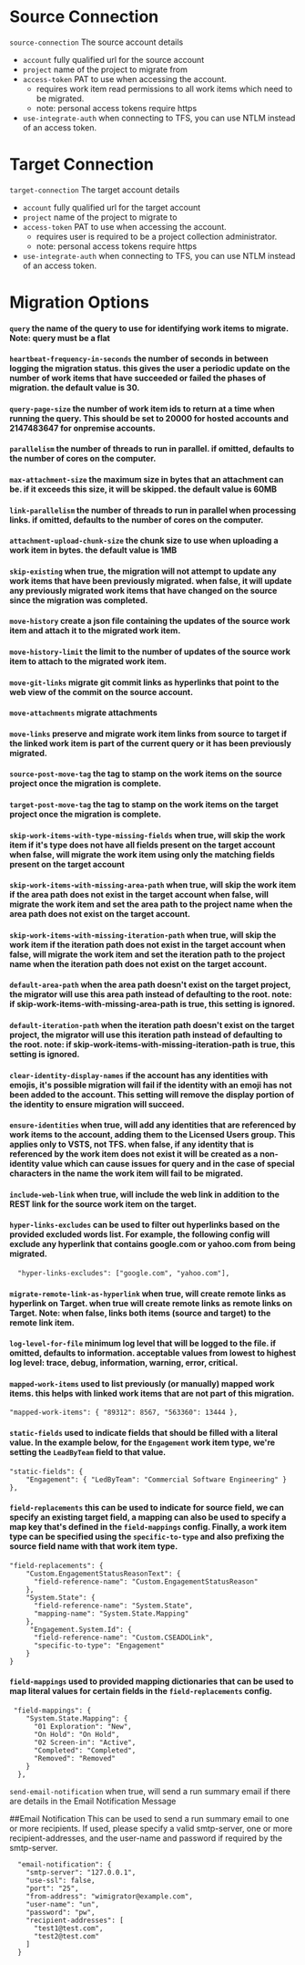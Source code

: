 # Source Connection
```source-connection``` The source account details

* ```account``` fully qualified url for the source account
* ```project``` name of the project to migrate from
* ```access-token``` PAT to use when accessing the account.
    * requires work item read permissions to all work items which need to be migrated.
    * note: personal access tokens require https
* ```use-integrate-auth``` when connecting to TFS, you can use NTLM instead of an access token.

# Target Connection
```target-connection``` The target account details

* ```account``` fully qualified url for the target account
* ```project``` name of the project to migrate to
* ```access-token``` PAT to use when accessing the account.
    * requires user is required to be a project collection administrator.
    * note: personal access tokens require https
* ```use-integrate-auth``` when connecting to TFS, you can use NTLM instead of an access token.

# Migration Options
#### ```query``` the name of the query to use for identifying work items to migrate. Note: query must be a flat
#### ```heartbeat-frequency-in-seconds``` the number of seconds in between logging the migration status. this gives the user a periodic update on the number of work items that have succeeded or failed the phases of migration. the default value is 30.


#### ```query-page-size``` the number of work item ids to return at a time when running the query.  This should be set to 20000 for hosted accounts and 2147483647 for onpremise accounts. 

#### ```parallelism``` the number of threads to run in parallel.  if omitted, defaults to the number of cores on the computer.

#### ```max-attachment-size``` the maximum size in bytes that an attachment can be. if it exceeds this size, it will be skipped. the default value is 60MB

#### ```link-parallelism``` the number of threads to run in parallel when processing links. if omitted, defaults to the number of cores on the computer.

#### ```attachment-upload-chunk-size``` the chunk size to use when uploading a work item in bytes. the default value is 1MB

#### ```skip-existing```  when true, the migration will not attempt to update any work items that have been previously migrated. when false, it will update any previously migrated work items that have changed on the source since the migration was completed.

#### ```move-history``` create a json file containing the updates of the source work item and attach it to the migrated work item.

#### ```move-history-limit```  the limit to the number of updates of the source work item to attach to the migrated work item.

#### ```move-git-links``` migrate git commit links as hyperlinks that point to the web view of the commit on the source account.


#### ```move-attachments``` migrate attachments

#### ```move-links``` preserve and migrate work item links from source to target if the linked work item is part of the current query or it has been previously migrated.

#### ```source-post-move-tag``` the tag to stamp on the work items on the source project once the migration is complete.

#### ```target-post-move-tag``` the tag to stamp on the work items on the target project once the migration is complete.

#### ```skip-work-items-with-type-missing-fields``` when true, will skip the work item if it's type does not have all fields present on the target account when false, will migrate the work item using only the matching fields present on the target account

#### ```skip-work-items-with-missing-area-path``` when true, will skip the work item if the area path does not exist in the target account when false, will migrate the work item and set the area path to the project name when the area path does not exist on the target account.

#### ```skip-work-items-with-missing-iteration-path``` when true, will skip the work item if the iteration path does not exist in the target account when false, will migrate the work item and set the iteration path to the project name when the iteration path does not exist on the target account.

#### ```default-area-path``` when the area path doesn't exist on the target project, the migrator will use this area path instead of defaulting to the root. note: if skip-work-items-with-missing-area-path is true, this setting is ignored.

#### ```default-iteration-path``` when the iteration path doesn't exist on the target project, the migrator will use this iteration path instead of defaulting to the root. note: if skip-work-items-with-missing-iteration-path is true, this setting is ignored.

#### ```clear-identity-display-names``` if the account has any identities with emojis, it's possible migration will fail if the identity with an emoji has not been added to the account. This setting will remove the display portion of the identity to ensure migration will succeed.

#### ```ensure-identities``` when true, will add any identities that are referenced by work items to the account, adding them to the Licensed Users group.  This applies only to VSTS, not TFS. when false, if any identity that is referenced by the work item does not exist it will be created as a non-identity value which can cause issues for query and in the case of special characters in the name the work item will fail to be migrated.

#### ```include-web-link``` when true, will include the web link in addition to the REST link for the source work item on the target.

#### ```hyper-links-excludes``` can be used to filter out hyperlinks based on the provided excluded words list. For example, the following config will exclude any hyperlink that contains google.com or yahoo.com from being migrated.

```
  "hyper-links-excludes": ["google.com", "yahoo.com"],
```
#### ```migrate-remote-link-as-hyperlink``` when true, will create remote links as hyperlink on Target. when true will create remote links as remote links on Target. Note: when false, links both items (source and target) to the remote link item.  

#### ```log-level-for-file``` minimum log level that will be logged to the file. if omitted, defaults to information. acceptable values from lowest to highest log level: trace, debug, information, warning, error, critical.

#### ```mapped-work-items```  used to list previously (or manually) mapped work items. this helps with linked work items that are not part of this migration.
```
"mapped-work-items": { "89312": 8567, "563360": 13444 },
```

#### ```static-fields```  used to indicate fields that should be filled with a literal value. In the example below, for the `Engagement` work item type, we're setting the `LeadByTeam` field to that value.
```
"static-fields": {
    "Engagement": { "LedByTeam": "Commercial Software Engineering" }
},
```

#### ```field-replacements```  this can be used to indicate for source field, we can specify an existing target field, a mapping can also be used to specify a map key that's defined in the `field-mappings` config. Finally, a work item type can be specified using the `specific-to-type` and also prefixing the source field name with that work item type.

```
"field-replacements": {
    "Custom.EngagementStatusReasonText": {
      "field-reference-name": "Custom.EngagementStatusReason"
    },
    "System.State": {
      "field-reference-name": "System.State",
      "mapping-name": "System.State.Mapping"
    },
	 "Engagement.System.Id": {
      "field-reference-name": "Custom.CSEADOLink",
      "specific-to-type": "Engagement"
    }
}
```


#### ```field-mappings```  used to provided mapping dictionaries that can be used to map literal values for certain fields in the `field-replacements` config.
```
 "field-mappings": {
    "System.State.Mapping": {
      "01 Exploration": "New",
      "On Hold": "On Hold",
      "02 Screen-in": "Active",
      "Completed": "Completed",
      "Removed": "Removed"
    }
  },
```

```send-email-notification``` when true, will send a run summary email if there are details in the Email Notification Message

##Email Notification 
This can be used to send a run summary email to one or more recipients. If used, please specify a valid smtp-server, one or more recipient-addresses, and the user-name and password if required by the smtp-server.

```
  "email-notification": {
    "smtp-server": "127.0.0.1",
    "use-ssl": false,
    "port": "25",
    "from-address": "wimigrator@example.com",
    "user-name": "un",
    "password": "pw",
    "recipient-addresses": [
      "test1@test.com",
      "test2@test.com"
    ]
  }
```